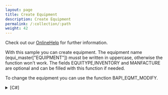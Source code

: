 ```yaml
---
layout: page
title: Create Equipment
description: Create Equipment
permalink: /:collection/:path
weight: 42
---
```


Check out our [OnlineHelp](https://help.theobald-software.com/en/) for further information.

With this sample you can create equipment. The equipment name (equi_master["EQUIPMENT"]) musst be written in uppercase, otherwise the function won't work. The fields EQUITYPE,INVENTORY and MANFACTURE are optional and can be filled with this function if needed.

To change the equipment you can use the function BAPI_EQMT_MODIFY.

<details>
<summary>[C#]</summary>
{% highlight csharp %}
static void Main(string[] args)
        {
            R3Connection con = new R3Connection("SAPUser", 00, "SAPUser", "Password", "en", "800");
            con.Open(false);
  
            RFCFunction func = con.CreateFunction("BAPI_EQMT_CREATE");
  
            RFCStructure equi_master = func.Exports["EQUIMASTER"].ToStructure();
  
                equi_master["EQUIPMENT"] = "TESTEQUIP04"; //  Equipment
                equi_master["EQUICATGRY"] = "M"; //EquipmentCategory
                equi_master["EQUITYPE"] = "5000"; //ObjectType     optional
                equi_master["INVENTORY"] = "123456"; //Inventury No.  optional
                equi_master["MANFACTURE"] = "TEST AG"; //Manufacturer   optional
  
            RFCStructure equi_text = func.Exports["EQUITEXT"].ToStructure();
  
                equi_text["EQUIDESCR"] = "TestDescription"; //Description
  
            RFCStructure equi_location = func.Exports["EQUILOCATION"].ToStructure();
  
                equi_location["MAINTPLANT"] = "1000"; //Plant
  
            func.Execut e();
  
  
            // ReturnMessage from BAPI
            RFCStructure funcRet = func.Imports["RETURN"].ToStructure();
            if (funcRet["Type"].ToString() == "S")
                Console.WriteLine("Equipment was created succesfully");
            else
            Console.WriteLine (funcRet["MESSAGE"].ToString());
            Console.WriteLine("Please Press Enter to continue");
  
            Console.ReadLine();
  
  
        }
{% endhighlight %}
</details>